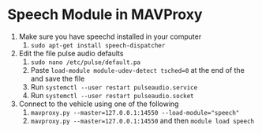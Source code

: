 # Speech Module in MAVProxy
1. Make sure you have speechd installed in your computer
   1. `sudo apt-get install speech-dispatcher`
2. Edit the file pulse audio defaults
   1. `sudo nano /etc/pulse/default.pa`
   2. Paste `load-module module-udev-detect tsched=0` at the end of the and save the file
   3. Run `systemctl --user restart pulseaudio.service`
   4. Run `systemctl --user restart pulseaudio.socket`
3. Connect to the vehicle using one of the following
   1. `mavproxy.py --master=127.0.0.1:14550 --load-module="speech"`
   2. `mavproxy.py --master=127.0.0.1:14550` and then `module load speech`